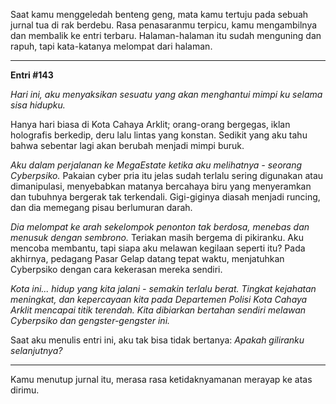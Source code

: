Saat kamu menggeledah benteng geng, mata kamu tertuju pada sebuah jurnal tua di rak berdebu. Rasa penasaranmu terpicu, kamu mengambilnya dan membalik ke entri terbaru. Halaman-halaman itu sudah menguning dan rapuh, tapi kata-katanya melompat dari halaman.

---

**Entri #143**

_Hari ini, aku menyaksikan sesuatu yang akan menghantui mimpi ku selama sisa hidupku._

Hanya hari biasa di Kota Cahaya Arklit; orang-orang bergegas, iklan holografis berkedip, deru lalu lintas yang konstan. Sedikit yang aku tahu bahwa sebentar lagi akan berubah menjadi mimpi buruk.

_Aku dalam perjalanan ke MegaEstate ketika aku melihatnya - seorang Cyberpsiko._ Pakaian cyber pria itu jelas sudah terlalu sering digunakan atau dimanipulasi, menyebabkan matanya bercahaya biru yang menyeramkan dan tubuhnya bergerak tak terkendali. Gigi-giginya diasah menjadi runcing, dan dia memegang pisau berlumuran darah.

_Dia melompat ke arah sekelompok penonton tak berdosa, menebas dan menusuk dengan sembrono._ Teriakan masih bergema di pikiranku. Aku mencoba membantu, tapi siapa aku melawan kegilaan seperti itu? Pada akhirnya, pedagang Pasar Gelap datang tepat waktu, menjatuhkan Cyberpsiko dengan cara kekerasan mereka sendiri.

_Kota ini... hidup yang kita jalani - semakin terlalu berat. Tingkat kejahatan meningkat, dan kepercayaan kita pada Departemen Polisi Kota Cahaya Arklit mencapai titik terendah. Kita dibiarkan bertahan sendiri melawan Cyberpsiko dan gengster-gengster ini._

Saat aku menulis entri ini, aku tak bisa tidak bertanya: _Apakah giliranku selanjutnya?_

---

Kamu menutup jurnal itu, merasa rasa ketidaknyamanan merayap ke atas dirimu.
